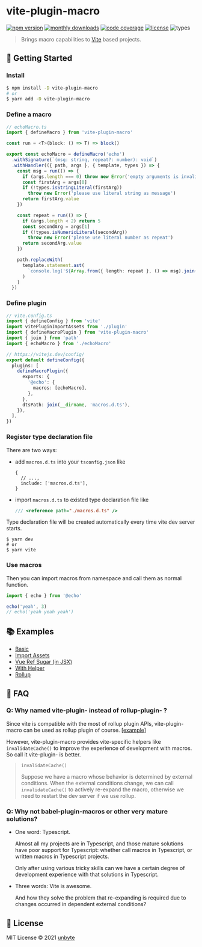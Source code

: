 # vite-plugin-macro

[![npm version](https://badgen.net/npm/v/vite-plugin-macro)](https://www.npmjs.com/package/vite-plugin-macro)
[![monthly downloads](https://badgen.net/npm/dm/vite-plugin-macro)](https://www.npmjs.com/package/vite-plugin-macro)
[![code coverage](https://badgen.net/codecov/c/github/viteland/vite-plugin-macro)](https://app.codecov.io/gh/viteland/vite-plugin-macro)
[![license](https://badgen.net/npm/license/vite-plugin-macro)](https://github.com/viteland/vite-plugin-macro/blob/master/LICENSE)
![types](https://badgen.net/npm/types/vite-plugin-macro)

> Brings macro capabilities to [Vite](https://github.com/vitejs/vite) based projects.

## 🚀 Getting Started

### Install

```bash
$ npm install -D vite-plugin-macro
# or
$ yarn add -D vite-plugin-macro
```

### Define a macro

```typescript
// echoMacro.ts
import { defineMacro } from 'vite-plugin-macro'

const run = <T>(block: () => T) => block()

export const echoMacro = defineMacro('echo')
  .withSignature(`(msg: string, repeat?: number): void`)
  .withHandler(({ path, args }, { template, types }) => {
    const msg = run(() => {
      if (args.length === 0) throw new Error('empty arguments is invalid')
      const firstArg = args[0]
      if (!types.isStringLiteral(firstArg))
        throw new Error('please use literal string as message')
      return firstArg.value
    })

    const repeat = run(() => {
      if (args.length < 2) return 5
      const secondArg = args[1]
      if (!types.isNumericLiteral(secondArg))
        throw new Error('please use literal number as repeat')
      return secondArg.value
    })

    path.replaceWith(
      template.statement.ast(
        `console.log('${Array.from({ length: repeat }, () => msg).join(' ')}')`
      )
    )
  })
```

### Define plugin

```typescript
// vite.config.ts
import { defineConfig } from 'vite'
import vitePluginImportAssets from './plugin'
import { defineMacroPlugin } from 'vite-plugin-macro'
import { join } from 'path'
import { echoMacro } from './echoMacro'

// https://vitejs.dev/config/
export default defineConfig({
  plugins: [
    defineMacroPlugin({
      exports: {
        '@echo': {
          macros: [echoMacro],
        },
      },
      dtsPath: join(__dirname, 'macros.d.ts'),
    }),
  ],
})
```

### Register type declaration file

There are two ways:

- add `macros.d.ts` into your `tsconfig.json` like

  ```json5
  {
    // ...,
    include: ['macros.d.ts'],
  }
  ```

- import `macros.d.ts` to existed type declaration file like
  ```typescript
  /// <reference path="./macros.d.ts" />
  ```

Type declaration file will be created automatically every time vite dev server starts.

```shell
$ yarn dev
# or
$ yarn vite
```

### Use macros

Then you can import macros from namespace and call them as normal function.

```typescript
import { echo } from '@echo'

echo('yeah', 3)
// echo('yeah yeah yeah')
```

## 📚 Examples

- [Basic](https://github.com/viteland/vite-plugin-macro/blob/master/examples/basic/plugin/index.ts)
- [Import Assets](https://github.com/viteland/vite-plugin-macro/tree/master/examples/import-assets/plugin/index.ts)
- [Vue Ref Sugar (in JSX)](https://github.com/viteland/vite-plugin-macro/blob/master/examples/vue-ref-sugar/plugin/index.ts)
- [With Helper](https://github.com/viteland/vite-plugin-macro/blob/master/examples/with-helper/plugin/index.ts)
- [Rollup](https://github.com/viteland/vite-plugin-macro/blob/master/examples/rollup/plugin/index.ts)

## 🧐 FAQ

### Q: Why named vite-plugin- instead of rollup-plugin- ?

Since vite is compatible with the most of rollup plugin APIs,
vite-plugin-macro can be used as rollup plugin of course. [[example]](https://github.com/viteland/vite-plugin-macro/blob/master/examples/rollup/plugin/index.ts)

However, vite-plugin-macro provides vite-specific helpers like `invalidateCache()`
to improve the experience of development with macros.
So call it vite-plugin- is better.

> `invalidateCache()`
>
> Suppose we have a macro whose behavior is determined by external conditions.
> When the external conditions change, we can call `invalidateCache()` to
> actively re-expand the macro, otherwise we need to restart the dev server
> if we use rollup.

### Q: Why not babel-plugin-macros or other very mature solutions?

- One word: Typescript.

  Almost all my projects are in Typescript,
  and those mature solutions have poor support for Typescript:
  whether call macros in Typescript, or written macros in Typescript projects.

  Only after using various tricky skills can we have a certain degree of
  development experience with that solutions in Typescript.

- Three words: Vite is awesome.

  And how they solve the problem that re-expanding is required
  due to changes occurred in dependent external conditions?

## 📃 License

MIT License © 2021 [unbyte](https://github.com/unbyte)
